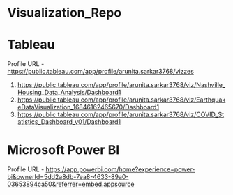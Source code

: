 # Visualization_Repo

# Tableau

Profile URL - https://public.tableau.com/app/profile/arunita.sarkar3768/vizzes

1. https://public.tableau.com/app/profile/arunita.sarkar3768/viz/Nashville_Housing_Data_Analysis/Dashboard1
2. https://public.tableau.com/app/profile/arunita.sarkar3768/viz/EarthquakeDataVisualization_16846162465670/Dashboard1
3. https://public.tableau.com/app/profile/arunita.sarkar3768/viz/COVID_Statistics_Dashboard_v01/Dashboard1

# Microsoft Power BI

Profile URL - https://app.powerbi.com/home?experience=power-bi&ownerId=5dd2a8db-7ea8-4633-89a0-03653894ca50&referrer=embed.appsource
